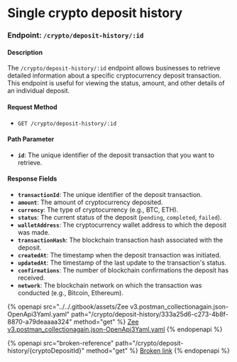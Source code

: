 # Single crypto deposit history

### Endpoint: `/crypto/deposit-history/:id`

#### Description

The `/crypto/deposit-history/:id` endpoint allows businesses to retrieve detailed information about a specific cryptocurrency deposit transaction. This endpoint is useful for viewing the status, amount, and other details of an individual deposit.

#### Request Method

* `GET /crypto/deposit-history/:id`

#### Path Parameter

* **`id`**: The unique identifier of the deposit transaction that you want to retrieve.

#### Response Fields

* **`transactionId`**: The unique identifier of the deposit transaction.
* **`amount`**: The amount of cryptocurrency deposited.
* **`currency`**: The type of cryptocurrency (e.g., BTC, ETH).
* **`status`**: The current status of the deposit (`pending`, `completed`, `failed`).
* **`walletAddress`**: The cryptocurrency wallet address to which the deposit was made.
* **`transactionHash`**: The blockchain transaction hash associated with the deposit.
* **`createdAt`**: The timestamp when the deposit transaction was initiated.
* **`updatedAt`**: The timestamp of the last update to the transaction's status.
* **`confirmations`**: The number of blockchain confirmations the deposit has received.
* **`network`**: The blockchain network on which the transaction was conducted (e.g., Bitcoin, Ethereum).



{% openapi src="../../.gitbook/assets/Zee v3.postman_collectionagain.json-OpenApi3Yaml.yaml" path="/crypto/deposit-history/333a25d6-c273-4b8f-8870-a79deaaaa324" method="get" %}
[Zee v3.postman_collectionagain.json-OpenApi3Yaml.yaml](<../../.gitbook/assets/Zee v3.postman_collectionagain.json-OpenApi3Yaml.yaml>)
{% endopenapi %}

{% openapi src="broken-reference" path="/crypto/deposit-history/{cryptoDepositId}" method="get" %}
[Broken link](broken-reference)
{% endopenapi %}
